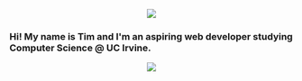 <p align="center">
  <img src="https://i.imgur.com/U0ZUelG.png">
  </p>

### Hi! My name is Tim and I'm an aspiring web developer studying Computer Science @ UC Irvine.

<p align="center">
  <a href="https://github.com/lordtimzki"><img src="https://github-readme-stats.vercel.app/api?username=lordtimzki&hide_border=true&show_icons=true" </a>
</p>

<!--
**lordtimzki/lordtimzki** is a ✨ _special_ ✨ repository because its `README.md` (this file) appears on your GitHub profile.

Here are some ideas to get you started:

- 🔭 I’m currently working on ...
- 🌱 I’m currently learning ...
- 👯 I’m looking to collaborate on ...
- 🤔 I’m looking for help with ...
- 💬 Ask me about ...
- 📫 How to reach me: ...
- 😄 Pronouns: ...
- ⚡ Fun fact: ...
-->

